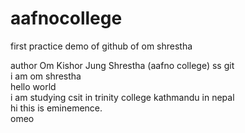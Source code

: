 # aafnocollege
first practice demo of github of om shrestha
<br>

author Om Kishor Jung Shrestha (aafno college) ss git
<br>
i am om shrestha
<br>
hello world
<br>
i am studying csit in trinity college kathmandu in nepal
<br>
hi this is eminemence.
<br>
omeo 



